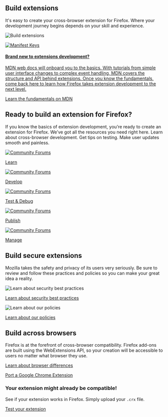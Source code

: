<!-- Section Intro -->
<div class="panel-intro bg-dark">
<div class="bg"></div>

<div class="grid-container grid-x grid-padding-x align-center align-middle panel-nested">
<div class="cell small-12 medium-6">

## Build extensions

It's easy to create your cross-browser extension for Firefox. Where your development journey begins depends on your skill and experience.

</div>
<div class="cell small-12 medium-6">

<img src="/assets/img/build-extensions.jpg" class="image-block-last" alt="Build extensions" title="Build extensions">

</div>
</div>

<div class="tiles-container">
<div class="grid-container grid-x grid-padding-x align-center">

<!-- Tile 1 -->
<a href="https://developer.mozilla.org/docs/Mozilla/Add-ons/WebExtensions/What_are_WebExtensions" class="cell small-12 medium-12 tile illustrated-tile tile-block-link">
<div class="block-link">


![Manifest Keys](/assets/img/MDN-Docs.svg "MDN Docs")


#### Brand new to extensions development?

MDN web docs will onboard you to the basics. With tutorials from simple user interface changes to complex event handling, MDN covers the structure and API behind extensions. Once you know the fundamentals, come back here to learn how Firefox takes extension development to the next level.

<span class="block-link-inline">Learn the fundamentals on MDN</span>

</div>
</a>
<!-- END: Tile 1 -->

</div>
</div>
</div>
<!-- END: Section Intro -->

<!-- Section -->
<div class="panel-collapse quick-links">
<div class="grid-container grid-x grid-padding-x align-space-between">
<div class="cell small-12">

## Ready to build an extension for Firefox?

If you know the basics of extension development, you’re ready to create an extension for Firefox. We’ve got all the resources you need right here. Learn about cross-browser development. Get tips on testing. Make user updates smooth and painless.

</div>


<!-- Tile -->
<a href="/extension-basics/" class="cell small-6 medium-auto tile tile-block-link">
<div class="block-link">

![Community Forums](/assets/img/icons/quick-link-learn.svg "Community Forums")

<p><span class="block-link-inline">Learn</span></p>

</div>
</a>
<!-- END: Tile -->

<!-- Tile -->
<a href="/documentation/develop/" class="cell small-6 medium-auto small-6 tile tile-block-link">
<div class="block-link">

![Community Forums](/assets/img/icons/quick-link-develop.svg "Community Forums")

<p><span class="block-link-inline">Develop</span></p>

</div>
</a>
<!-- END: Tile -->

<!-- Tile -->
<a href="/documentation/develop/debugging/" class="cell small-6 medium-auto tile tile-block-link">
<div class="block-link">

![Community Forums](/assets/img/icons/quick-link-test.svg "Community Forums")

<p><span class="block-link-inline">Test & Debug</span></p>

</div>
</a>
<!-- END: Tile -->

<!-- Tile -->
<a href="/documentation/publish/" class="cell small-6 medium-auto tile tile-block-link">
<div class="block-link">

![Community Forums](/assets/img/icons/quick-link-publish.svg "Community Forums")

<p><span class="block-link-inline">Publish</span></p>

</div>
</a>
<!-- END: Tile -->

<!-- Tile -->
<a href="/documentation/manage/" class="cell small-6 medium-auto tile tile-block-link">
<div class="block-link">

![Community Forums](/assets/img/icons/quick-link-manage.svg "Community Forums")

<p><span class="block-link-inline">Manage</span></p>

</div>
</a>
<!-- END: Tile -->

</div>
</div>

<!-- Section -->
<div class="panel-collapse">
<div class="grid-container grid-x grid-padding-x align-center">
<div class="cell small-12">

## Build secure extensions

Mozilla takes the safety and privacy of its users very seriously. Be sure to review and follow these practices and policies so you can make your great idea a reality.

</div>
</div>

<div class="grid-container grid-x grid-padding-x align-center">
<div class="cell small-12 medium-6">

<img src="/assets/img/Learn-About-Security-Best-Practices.svg" class="image-block-first" alt="Learn about security best practices" title="Learn about security best practices">

[Learn about security best practices](/documentation/develop/build-a-secure-extension/)

</div>
<div class="cell small-12 medium-6">

<img src="/assets/img/Learn-About-Our-Policies.svg" class="image-block-first" alt="Learn about our policies" title="Learn about our policies">

[Learn about our policies](/documentation/publish/add-on-policies/)

</div>
</div>
</div>

<!-- Section -->
<div class="panel-collapse">
<div class="grid-container grid-x grid-padding-x align-center">
<div class="cell small-12 medium-6">

## Build across browsers

</div>
<div class="cell small-12 medium-6">

Firefox is at the forefront of cross-browser compatibility. Firefox add-ons are built using the WebExtensions API, so your creation will be accessible to users no matter what browser they use.

[Learn about browser differences](/documentation/develop/browser-compatibility/)

[Port a Google Chrome Extension](/documentation/develop/porting-a-google-chrome-extension/)

</div>
</div>
</div>

<!-- Section CTA -->
<div class="section-cta bg-dark" style="background-image: url('/assets/img/extension-bg.svg');">
<div class="img" style="background-image: url('/assets/img/extension-v2.svg');"></div>
<div class="grid-container grid-x grid-padding-x align-middle">
<div class="cell small-12 large-4 xlarge-3 xlarge-offset-1">

### Your extension might already be compatible!

See if your extension works in Firefox. Simply upload your `.crx` file.

[Test your extension](https://www.extensiontest.com/)

</div>
</div>
</div>
<!-- END: Section CTA -->
